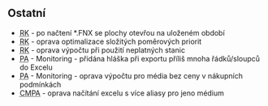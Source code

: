 ﻿---
categories: [fenix]
layout: fenix
---

 
 
## Ostatní
<ul>
<li><abbr title="Reachové křivky">RK</abbr> - po načtení *.FNX se plochy otevřou na uloženém období</li>
<li><abbr title="Reachové křivky">RK</abbr> - oprava optimalizace složitých poměrových priorit</li>
<li><abbr title="Reachové křivky">RK</abbr> - oprava výpočtu při použití neplatných stanic</li>
<li><abbr title="Postanalýza">PA</abbr> - Monitoring - přidána hláška při exportu příliš mnoha řádků/sloupců do Excelu</li>
<li><abbr title="Postanalýza">PA</abbr> - Monitoring - oprava výpočtu pro média bez ceny v nákupních podmínkách</li>
<li><abbr title="Crossmediální postanalýza">CMPA</abbr> - oprava načítání excelu s více aliasy pro jeno médium</li>
</ul>






 
